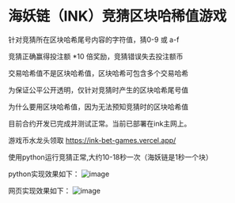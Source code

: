 # 海妖链（INK）竞猜区块哈稀值游戏

针对竞猜所在区块哈希尾号内容的字符值，猜0-9 或 a-f

竞猜正确赢得投注额 *10 倍奖励，竞猜错误失去投注额币

交易哈希值不是区块哈希值，区块哈希可包含多个交易哈希

为保证公平公开透明，仅针对竞猜时产生的区块哈希尾号值

为什么要用区块哈希值，因为无法预知竞猜时的区块哈希值

目前合约开发已完成并测试正常。当前已部署在ink主网上。

游戏币水龙头领取 https://ink-bet-games.vercel.app/ 

使用python运行竞猜正常,大约10-18秒一次（海妖链是1秒一个块）

python实现效果如下：
![image](https://github.com/user-attachments/assets/17c85e61-d2ad-405b-81ed-de0466b366f2)

网页实现效果如下：
![image](https://github.com/user-attachments/assets/57d2e7c9-7531-42f5-a7f2-e32d638a3162)



